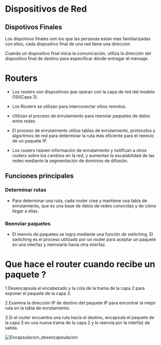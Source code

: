 # Dispositivos de Red

## Dispotivos Finales 

Los dispotivos finales son los que las personas estan mas familiarizadas con ellos, cada dispositivo final de una red tiene una direccion

Cuando un dispositivo final inicia la comunicación, utiliza la dirección del dispositivo final de destino para especificar dónde entregar el mensaje.

# Routers
- Los routers son dispositivos que operan con la capa de red del modelo OSI(Capa 3).

- Los Routers se utilizan para interconectar sitios remotos.

- Utilizan el proceso de enrutamiento para reenviar paquetes de datos entre redes

- El proceso de enrutamiento utiliza tablas de enrutamiento, protocolos y algoritmos de red para determinar la ruta más eficiente para el reenvío de un paquete IP.

- Los routers reúnen información de enrutamiento y notifican a otros routers sobre los cambios en la red, y aumentan la escalabilidad de las redes mediante la segmentación de dominios de difusión.

## Funciones principales 
 
### Determinar rutas
- Para determinar una ruta, cada router crea y mantiene una tabla de enrutamiento, que es una base de datos de redes conocidas y de cómo llegar a ellas.

### Reenviar paquetes
- El reenvío de paquetes se logra mediante una función de switching. El switching es el proceso utilizado por un router para aceptar un paquete en una interfaz y reenviarlo hacia otra interfaz. 

# Que hace el router cuando recibe un paquete ?

1.Desencapsula el encabezado y la cola de la trama de la capa 2 para exponer el paquete de la capa 3.

2.Examina la dirección IP de destino del paquete IP para encontrar la mejor ruta en la tabla de enrutamiento.

3.Si el router encuentra una ruta hacia el destino, encapsula el paquete de la capa 3 en una nueva trama de la capa 2 y lo reenvía por la interfaz de salida.

![Encapsulacion_desencapsulacion](https://th.bing.com/th/id/OIP.MeVIRvRSA1NQV4Edy3aOnwHaEy?pid=ImgDet&rs=1)
